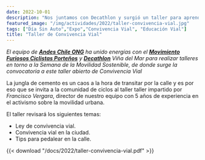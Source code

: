 ```yaml
---
date: 2022-10-01
description: "Nos juntamos con Decathlon y surgió un taller para aprender a moverse por las calles de nuestras ciudades"
featured_image: "/img/actividades/2022/taller-convivencia-vial.jpg"
tags: ["Día Sin Auto","Expo","Convivencia Vial", "Educación Vial"]
title: "Taller de Convivencia Vial"
---
```


<!-- {{< gallery gallery_dir="/img/actividades/2019/dnsa" >}}
<br> -->

_El equipo de [**Andes Chile ONG**](/) ha unido energías con el [**Movimiento Furiosos Ciclistas Porteños**](https://www.instagram.com/mfc_valpo/) y [**Decathlon**](https://www.decathlon.cl/) Viña del Mar para realizar talleres en torno a la Semana de la Movilidad Sostenible, de donde surge la convocatoria a este taller abierto de Convivencia Vial_

La jungla de cemento es un caos a la hora de transitar por la calle y es por eso que se invita a la comunidad de ciclos al taller taller impartido por _Francisco Vergara_, director de nuestro equipo con 5 años de experiencia en el activismo sobre la movilidad urbana.

El taller revisará los siguientes temas:

- Ley de convivencia vial.
- Convivencia vial en la ciudad.
- Tips para pedalear en la calle.

{{< download "/docs/2022/taller-convivencia-vial.pdf" >}}
